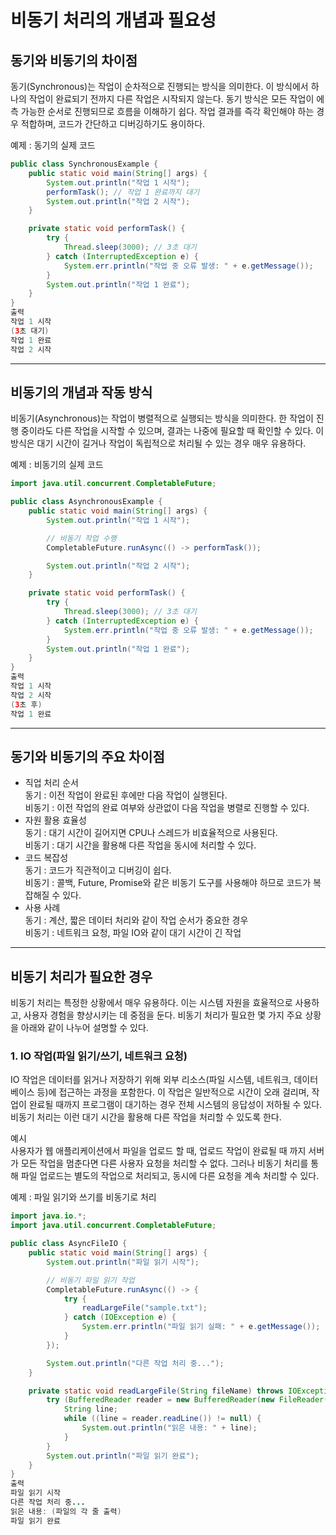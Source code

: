 # 비동기 처리의 개념과 필요성
## 동기와 비동기의 차이점
동기(Synchronous)는 작업이 순차적으로 진행되는 방식을 의미한다. 이 방식에서 하나의 작업이 완료되기 전까지 다른 작업은 시작되지 않는다.
동기 방식은 모든 작업이 에측 가능한 순서로 진행되므로 흐름을 이해하기 쉽다. 작업 결과를 즉각 확인해야 하는 경우 적합하며, 코드가 간단하고 디버깅하기도 용이하다.

예제 : 동기의 실제 코드
```java
public class SynchronousExample {
    public static void main(String[] args) {
        System.out.println("작업 1 시작");
        performTask(); // 작업 1 완료까지 대기
        System.out.println("작업 2 시작");
    }

    private static void performTask() {
        try {
            Thread.sleep(3000); // 3초 대기
        } catch (InterruptedException e) {
            System.err.println("작업 중 오류 발생: " + e.getMessage());
        }
        System.out.println("작업 1 완료");
    }
}
출력
작업 1 시작
(3초 대기)
작업 1 완료
작업 2 시작
```
-------------
## 비동기의 개념과 작동 방식
비동기(Asynchronous)는 작업이 병렬적으로 실행되는 방식을 의미한다. 한 작업이 진행 중이라도 다른 작업을 시작할 수 있으며, 결과는 나중에 필요할 때 확인할 수 있다.
이 방식은 대기 시간이 길거나 작업이 독립적으로 처리될 수 있는 경우 매우 유용하다.

예제 : 비동기의 실제 코드
```java
import java.util.concurrent.CompletableFuture;

public class AsynchronousExample {
    public static void main(String[] args) {
        System.out.println("작업 1 시작");

        // 비동기 작업 수행
        CompletableFuture.runAsync(() -> performTask());

        System.out.println("작업 2 시작");
    }

    private static void performTask() {
        try {
            Thread.sleep(3000); // 3초 대기
        } catch (InterruptedException e) {
            System.err.println("작업 중 오류 발생: " + e.getMessage());
        }
        System.out.println("작업 1 완료");
    }
}
출력
작업 1 시작
작업 2 시작
(3초 후)
작업 1 완료
```
--------
## 동기와 비동기의 주요 차이점
+ 직업 처리 순서<br>
  동기 : 이전 작업이 완료된 후에만 다음 작업이 실행된다.<br>
  비동기 : 이전 작업의 완료 여부와 상관없이 다음 작업을 병렬로 진행할 수 있다.
+ 자원 활용 효율성<br>
  동기 : 대기 시간이 길어지면 CPU나 스레드가 비효율적으로 사용된다.<br>
  비동기 : 대기 시간을 활용해 다른 작업을 동시에 처리할 수 있다.
+ 코드 복잡성<br>
  동기 : 코드가 직관적이고 디버깅이 쉽다.<br>
  비동기 : 콜백, Future, Promise와 같은 비동기 도구를 사용해야 하므로 코드가 복잡해질 수 있다.
+ 사용 사례<br>
  동기 : 계산, 짧은 데이터 처리와 같이 작업 순서가 중요한 경우<br>
  비동기 : 네트워크 요청, 파일 IO와 같이 대기 시간이 긴 작업

------------------
## 비동기 처리가 필요한 경우
비동기 처리는 특정한 상황에서 매우 유용하다. 이는 시스템 자원을 효율적으로 사용하고, 사용자 경험을 향상시키는 데 중점을 둔다. 비동기 처리가 필요한 몇 가지 주요 상황을 아래와 같이 나누어 설명할 수 있다.

### 1. IO 작업(파일 읽기/쓰기, 네트워크 요청)
IO 작업은 데이터를 읽거나 저장하기 위해 외부 리소스(파일 시스템, 네트워크, 데이터베이스 등)에 접근하는 과정을 포함한다. 이 작업은 일반적으로 시간이 오래 걸리며, 작업이 완료될 때까지 프로그램이
대기하는 경우 전체 시스템의 응답성이 저하될 수 있다. 비동기 처리는 이런 대기 시간을 활용해 다른 작업을 처리할 수 있도록 한다.

예시<br>
사용자가 웹 애플리케이션에서 파일을 업로드 할 때, 업로드 작업이 완료될 때 까지 서버가 모든 작업을 멈춘다면 다른 사용자 요청을 처리할 수 없다. 그러나 비동기 처리를 통해 파일 업로드는 별도의 작업으로 처리되고, 동시에 다른 요청을 계속 처리할 수 있다.

예제 : 파일 읽기와 쓰기를 비동기로 처리
```java
import java.io.*;
import java.util.concurrent.CompletableFuture;

public class AsyncFileIO {
    public static void main(String[] args) {
        System.out.println("파일 읽기 시작");

        // 비동기 파일 읽기 작업
        CompletableFuture.runAsync(() -> {
            try {
                readLargeFile("sample.txt");
            } catch (IOException e) {
                System.err.println("파일 읽기 실패: " + e.getMessage());
            }
        });

        System.out.println("다른 작업 처리 중...");
    }

    private static void readLargeFile(String fileName) throws IOException {
        try (BufferedReader reader = new BufferedReader(new FileReader(fileName))) {
            String line;
            while ((line = reader.readLine()) != null) {
                System.out.println("읽은 내용: " + line);
            }
        }
        System.out.println("파일 읽기 완료");
    }
}
출력
파일 읽기 시작
다른 작업 처리 중...
읽은 내용: (파일의 각 줄 출력)
파일 읽기 완료
```
